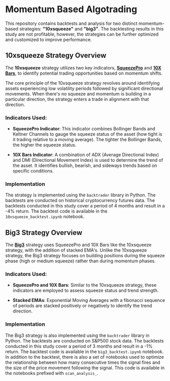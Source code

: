 # Momentum Based Algotrading

This repository contains backtests and analysis for two distinct momentum-based
strategies: **"10xsqueeze"** and **"big3"**. The backtesting results in this
study are not profitable, however, the strategies can be further optimized and
customized to improve performance.

## 10xsqueeze Strategy Overview

The **10xsqueeze** strategy utilizes two key indicators,
**[SqueezePro](https://intercom.help/simpler-trading/en/articles/3186315-about-squeeze-pro)**
and
**[10X Bars](https://intercom.help/simpler-trading/en/articles/3210663-about-10x-bars)**,
to identify potential trading opportunities based on momentum shifts.

The core principle of the 10xsqueeze strategy revolves around identifying assets
experiencing low volatility periods followed by significant directional
movements. When there's no squeeze and momentum is building in a particular
direction, the strategy enters a trade in alignment with that direction.

### Indicators Used:

- **SqueezePro Indicator**: This indicator combines Bollinger Bands and Keltner
  Channels to gauge the squeeze status of the asset (how tight is it trading
  relative to a moving average). The tighter the Bollinger Bands, the higher the
  squeeze status.

- **10X Bars Indicator**: A combination of ADX (Average Directional Index) and
  DMI (Directional Movement Index) is used to determine the trend of the asset.
  It identifies bullish, bearish, and sideways trends based on specific
  conditions.

### Implementation

The strategy is implemented using the `backtrader` library in Python. The
backtests are conducted on historical cryptocurrency futures data. The backtests
conducted in this study cover a period of 4 months and result in a -4% return.
The backtest code is available in the `10xsqueeze_backtest.ipynb` notebook.

## Big3 Strategy Overview

The
**[Big3](https://intercom.help/simpler-trading/en/articles/6384452-about-big-3-signals)**
strategy uses SqueezePro and 10X Bars like the 10xsqueeze strategy, with the
addition of stacked EMA's. Unlike the 10xsqueeze strategy, the Big3 strategy
focuses on building positions during the squeeze phase (high or medium squeeze)
rather than during momentum phases.

### Indicators Used:

- **SqueezePro and 10X Bars**: Similar to the 10xsqueeze strategy, these
  indicators are employed to assess squeeze status and trend strength.

- **Stacked EMAs**: Exponential Moving Averages with a fibonacci sequence of
  periods are stacked positively or negatively to identify the trend direction.

### Implementation

The Big3 strategy is also implemented using the `backtrader` library in Python.
The backtests are conducted on S&P500 stock data. The backtests conducted in
this study cover a period of 3 months and result in a -1% return. The backtest
code is available in the `big3_backtest.ipynb` notebook. In addition to the
backtest, there is also a set of notebooks used to optimize the relationship
between how many consecutive times the signal fires and the size of the price
movement following the signal. This code is available in the notebooks prefixed
with `scan_analysis_`.
